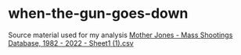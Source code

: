 # when-the-gun-goes-down
Source material used for my analysis
[Mother Jones - Mass Shootings Database, 1982 - 2022 - Sheet1 (1).csv](https://github.com/jennifer-karnosky/when-the-gun-goes-down/files/8794827/Mother.Jones.-.Mass.Shootings.Database.1982.-.2022.-.Sheet1.1.csv)
